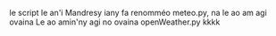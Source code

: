 le script le an'i Mandresy iany fa renomméo meteo.py, na le ao am agi ovaina
Le ao amin'ny agi no ovaina openWeather.py kkkk
